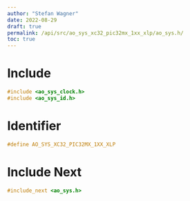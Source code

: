 ```yaml
---
author: "Stefan Wagner"
date: 2022-08-29
draft: true
permalink: /api/src/ao_sys_xc32_pic32mx_1xx_xlp/ao_sys.h/
toc: true
---
```


# Include

```c
#include <ao_sys_clock.h>
#include <ao_sys_id.h>
```

# Identifier

```c
#define AO_SYS_XC32_PIC32MX_1XX_XLP
```

# Include Next

```c
#include_next <ao_sys.h>
```
